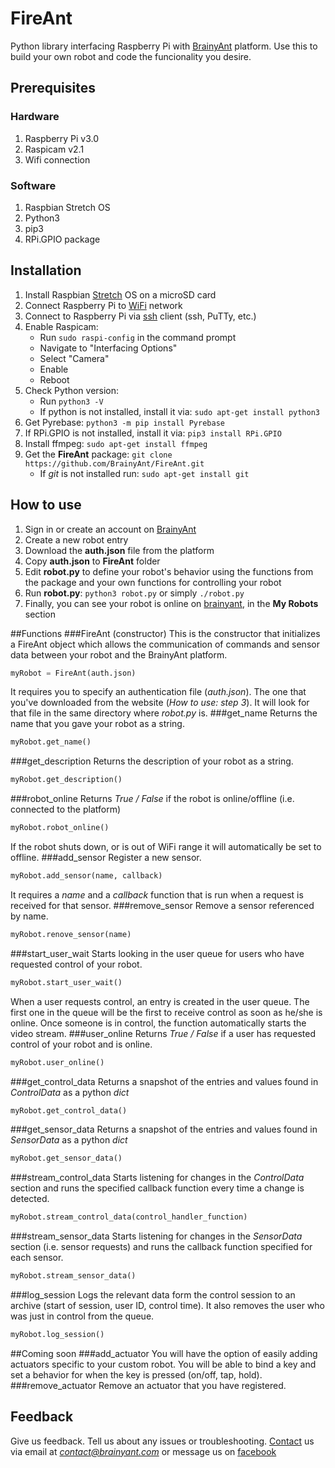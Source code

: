 # FireAnt

Python library interfacing Raspberry Pi with [BrainyAnt](http://www.brainyant.com "Robots.Unite") platform.
Use this to build your own robot and code the funcionality you desire.

## Prerequisites

### Hardware

1. Raspberry Pi v3.0
2. Raspicam v2.1
3. Wifi connection

### Software

1. Raspbian Stretch OS
2. Python3
3. pip3
4. RPi.GPIO package

## Installation

1. Install Raspbian [Stretch](https://www.raspberrypi.org/downloads/raspbian/) OS on a microSD card
2. Connect Raspberry Pi to 
[WiFi](https://www.raspberrypi.org/documentation/configuration/wireless/wireless-cli.md "SETTING UP WIFI VIA THE COMMAND LINE") network
3. Connect to Raspberry Pi via [ssh](https://www.raspberrypi.org/documentation/remote-access/ssh/) 
client (ssh, PuTTy, etc.)
4. Enable Raspicam:
    - Run `sudo raspi-config` in the command prompt
    - Navigate to "Interfacing Options"
    - Select "Camera"
    - Enable
    - Reboot
5. Check Python version: 
    - Run `python3 -V`
    - If python is not installed, install it via: `sudo apt-get install python3`
6. Get Pyrebase: `python3 -m pip install Pyrebase`
7. If RPi.GPIO is not installed, install it via: `pip3 install RPi.GPIO`
8. Install ffmpeg: `sudo apt-get install ffmpeg`
9. Get the __FireAnt__ package: `git clone https://github.com/BrainyAnt/FireAnt.git`
    - If _git_ is not installed run: `sudo apt-get install git`

## How to use

1. Sign in or create an account on [BrainyAnt](http://www.brainyant.com "Robots.Unite")
2. Create a new robot entry
3. Download the __auth.json__ file from the platform
4. Copy __auth.json__ to __FireAnt__ folder
5. Edit __robot.py__ to define your robot's behavior using the functions from the package 
and your own functions for controlling your robot
6. Run __robot.py__: `python3 robot.py` or simply `./robot.py`
7. Finally, you can see your robot is online on [brainyant](www.brainyant.com), in the __My Robots__ section

##Functions
###FireAnt (constructor)
This is the constructor that initializes a FireAnt object which allows the communication of commands and sensor data
between your robot and the BrainyAnt platform. 
```python
myRobot = FireAnt(auth.json)
```
It requires you to specify an authentication file (_auth.json_). The one that you've downloaded from the website 
(_How to use: step 3_). It will look for that file in the same directory where _robot.py_ is.
###get_name
Returns the name that you gave your robot as a string.
```python
myRobot.get_name()
```
###get_description
Returns the description of your robot as a string.
```python
myRobot.get_description()
```
###robot_online
Returns _True / False_ if the robot is online/offline (i.e. connected to the platform)
```python
myRobot.robot_online()
```
If the robot shuts down, or is out of WiFi range it will automatically be set to offline.
###add_sensor
Register a new sensor.
```python
myRobot.add_sensor(name, callback)
```
It requires a _name_ and a _callback_ function that is run when a request is received for that 
sensor.
###remove_sensor
Remove a sensor referenced by name.
```python
myRobot.renove_sensor(name)
```
###start_user_wait
Starts looking in the user queue for users who have requested control of your robot.
```python
myRobot.start_user_wait()
```
When a user requests control, an entry is created in the user queue. The first one in the queue will be the first 
to receive control as soon as he/she is online.
Once someone is in control, the function automatically starts the video stream.
###user_online
Returns _True / False_ if a user has requested control of your robot and is online.
```python
myRobot.user_online()
```
###get_control_data
Returns a snapshot of the entries and values found in _ControlData_ as a python _dict_
```python
myRobot.get_control_data()
```
###get_sensor_data
Returns a snapshot of the entries and values found in _SensorData_ as a python _dict_
```python
myRobot.get_sensor_data()
```
###stream_control_data
Starts listening for changes in the _ControlData_ section and runs the specified callback function every time a change
is detected.
```python
myRobot.stream_control_data(control_handler_function)
```
###stream_sensor_data
Starts listening for changes in the _SensorData_ section (i.e. sensor requests) and runs the callback function specified
for each sensor.
```python
myRobot.stream_sensor_data()
``` 
###log_session
Logs the relevant data form the control session to an archive (start of session, user ID, control time). It also removes
the user who was just in control from the queue. 
```python
myRobot.log_session()
```
##Coming soon
###add_actuator
You will have the option of easily adding actuators specific to your custom robot. You will be able to bind a key and
set a behavior for when the key is pressed (on/off, tap, hold).
###remove_actuator
Remove an actuator that you have registered.

## Feedback
Give us feedback. Tell us about any issues or troubleshooting. [Contact](http://www.brainyant.com/contact) us via email 
at *contact@brainyant.com* or message us on [facebook]()